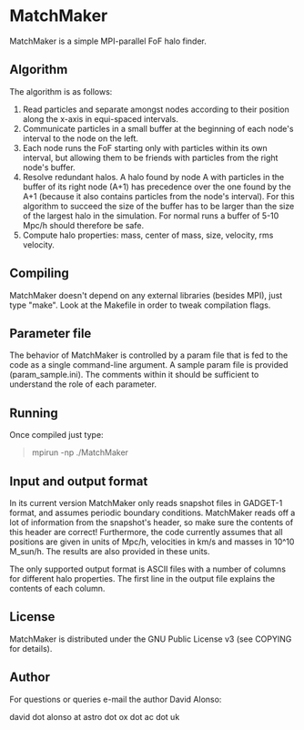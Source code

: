 # MatchMaker

MatchMaker is a simple MPI-parallel FoF halo finder.


## Algorithm

The algorithm is as follows:

1. Read particles and separate amongst nodes according
to their position along the x-axis in equi-spaced
intervals.
2. Communicate particles in a small buffer at the
beginning of each node's interval to the node on
the left.
3. Each node runs the FoF starting only with particles
within its own interval, but allowing them to be
friends with particles from the right node's buffer.
4. Resolve redundant halos. A halo found by node A with
particles in the buffer of its right node (A+1) has
precedence over the one found by the A+1
(because it also contains particles from the node's
interval). For this algorithm to succeed the size
of the buffer has to be larger than the size of the
largest halo in the simulation. For normal runs
a buffer of 5-10 Mpc/h should therefore be safe.
5. Compute halo properties: mass, center of mass,
size, velocity, rms velocity.


## Compiling

MatchMaker doesn't depend on any external libraries
(besides MPI), just type "make". Look at the Makefile in
order to tweak compilation flags.


## Parameter file

The behavior of MatchMaker is controlled by a param file
that is fed to the code as a single command-line argument.
A sample param file is provided (param_sample.ini). The
comments within it should be sufficient to understand the
role of each parameter.


## Running

Once compiled just type:

> mpirun -np <number-of-processors> ./MatchMaker <param-file>


## Input and output format

In its current version MatchMaker only reads snapshot files
in GADGET-1 format, and assumes periodic boundary conditions.
MatchMaker reads off a lot of information from the snapshot's
header, so make sure the contents of this header are correct!
Furthermore, the code currently assumes that all positions
are given in units of Mpc/h, velocities in km/s and masses in
10^10 M_sun/h. The results are also provided in these units.

The only supported output format is ASCII files with a number
of columns for different halo properties. The first line in
the output file explains the contents of each column.


## License

MatchMaker is distributed under the GNU Public License v3
(see COPYING for details).


## Author

For questions or queries e-mail the author David Alonso:

   david dot alonso at astro dot ox dot ac dot uk
